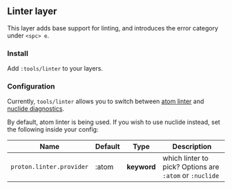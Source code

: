 ## Linter layer

This layer adds base support for linting, and introduces the error category under `<spc> e`.

### Install

Add `:tools/linter` to your layers.


### Configuration

Currently, `tools/linter` allows you to switch between [atom linter](https://github.com/atom-community/linter) and [nuclide diagnostics](https://github.com/facebooknuclideapm/nuclide-diagnostics-ui).

By default, atom linter is being used. If you wish to use nuclide instead, set the following inside your config:


Name                     | Default | Type        | Description
-------------------------|---------|-------------|--------------------------------------------------------
`proton.linter.provider` | :atom   | __keyword__ | which linter to pick? Options are `:atom` or `:nuclide`

